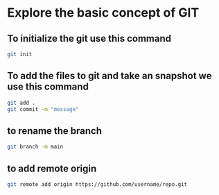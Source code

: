 # Explore the basic concept of GIT

## To initialize the git use this command
```bash
git init
```
## To add the files to git and take an snapshot we use this command
``` bash
git add .
git commit -m "message"
```

## to rename the branch
```bash
git branch -m main
```

## to add remote origin 
```bash
git remote add origin https://github.com/username/repo.git
```
